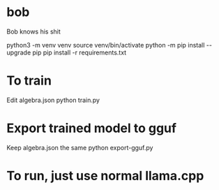 # bob
Bob knows his shit


python3 -m venv venv
source venv/bin/activate
python -m pip install --upgrade pip
pip install -r requirements.txt

# To train
Edit algebra.json
python train.py

# Export trained model to gguf
Keep algebra.json the same
python export-gguf.py 

# To run, just use normal llama.cpp
